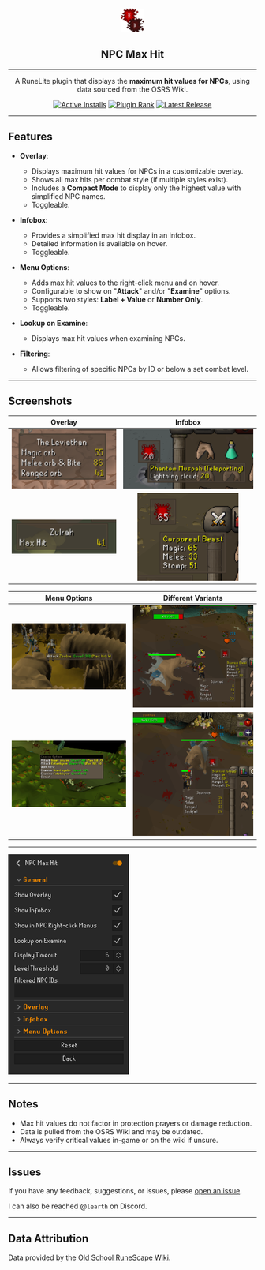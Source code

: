 <br>
<div align="center">
  <img src="icon.png" alt="NPC Max Hit Icon" width="48" height="48">
  <h2>NPC Max Hit</h2>

---

A RuneLite plugin that displays the **maximum hit values for NPCs**, using data sourced from
the OSRS Wiki.

[![Active Installs](http://img.shields.io/endpoint?url=https://api.runelite.net/pluginhub/shields/installs/plugin/npc-max-hit)](https://runelite.net/plugin-hub/show/npc-max-hit)
[![Plugin Rank](http://img.shields.io/endpoint?url=https://api.runelite.net/pluginhub/shields/rank/plugin/npc-max-hit)](https://runelite.net/plugin-hub/show/npc-max-hit)
[![Latest Release](https://img.shields.io/github/v/release/hirzalla/npc-max-hit?include_prereleases&sort=semver)](https://github.com/hirzalla/npc-max-hit/releases)
</div>

---

## Features

- **Overlay**:
    - Displays maximum hit values for NPCs in a customizable overlay.
    - Shows all max hits per combat style (if multiple styles exist).
    - Includes a **Compact Mode** to display only the highest value with simplified NPC names.
    - Toggleable.

- **Infobox**:
    - Provides a simplified max hit display in an infobox.
    - Detailed information is available on hover.
    - Toggleable.

- **Menu Options**:
    - Adds max hit values to the right-click menu and on hover.
    - Configurable to show on "**Attack**" and/or "**Examine**" options.
    - Supports two styles: **Label + Value** or **Number Only**.
    - Toggleable.

- **Lookup on Examine**:
    - Displays max hit values when examining NPCs.

- **Filtering**:
    - Allows filtering of specific NPCs by ID or below a set combat level.

---

## Screenshots

|                Overlay                |                Infobox                |
|:-------------------------------------:|:-------------------------------------:|
| ![Overlay](screenshots/overlay_1.png) | ![Infobox](screenshots/infobox_1.png) |
| ![Overlay](screenshots/overlay_2.png) | ![Infobox](screenshots/infobox_2.png) |

|          Menu Options           |           Different Variants            |
|:-------------------------------:|:---------------------------------------:|
| ![Menu](screenshots/menu_1.png) | ![Variants](screenshots/scurrius_1.png) |
| ![Menu](screenshots/menu_2.png) | ![Variants](screenshots/scurrius_2.png) |

---

![Configurations](screenshots/configs.png)

---

## Notes

- Max hit values do not factor in protection prayers or damage reduction.
- Data is pulled from the OSRS Wiki and may be outdated.
- Always verify critical values in-game or on the wiki if unsure.

---

## Issues

If you have any feedback, suggestions, or issues,
please [open an issue](https://github.com/hirzalla/npc-max-hit/issues).

I can also be reached @`learth` on Discord.

---

## Data Attribution

Data provided by the [Old School RuneScape Wiki](https://oldschool.runescape.wiki/).


